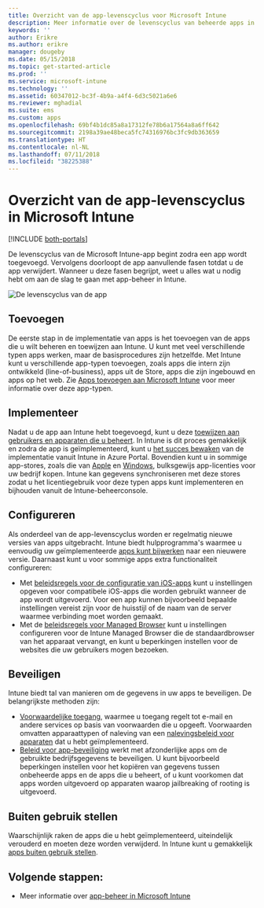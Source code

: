 ```yaml
---
title: Overzicht van de app-levenscyclus voor Microsoft Intune
description: Meer informatie over de levenscyclus van beheerde apps in Microsoft Intune. De app-levenscyclus omvat het toevoegen, implementeren, configureren, beveiligen en buiten gebruik stellen van apps.
keywords: ''
author: Erikre
ms.author: erikre
manager: dougeby
ms.date: 05/15/2018
ms.topic: get-started-article
ms.prod: ''
ms.service: microsoft-intune
ms.technology: ''
ms.assetid: 60347012-bc3f-4b9a-a4f4-6d3c5021a6e6
ms.reviewer: mghadial
ms.suite: ems
ms.custom: apps
ms.openlocfilehash: 69bf4b1dc85a8a17312fe78b6a17564a8a6ff642
ms.sourcegitcommit: 2198a39ae48beca5fc74316976bc3fc9db363659
ms.translationtype: HT
ms.contentlocale: nl-NL
ms.lasthandoff: 07/11/2018
ms.locfileid: "38225388"
---
```

# <a name="overview-of-the-app-lifecycle-in-microsoft-intune"></a>Overzicht van de app-levenscyclus in Microsoft Intune

[!INCLUDE [both-portals](./includes/note-for-both-portals.md)]

De levenscyclus van de Microsoft Intune-app begint zodra een app wordt toegevoegd. Vervolgens doorloopt de app aanvullende fasen totdat u de app verwijdert. Wanneer u deze fasen begrijpt, weet u alles wat u nodig hebt om aan de slag te gaan met app-beheer in Intune.

![De levenscyclus van de app](./media/app-lifecycle.png "de levenscyclus van de Intune-app")

## <a name="add"></a>Toevoegen

De eerste stap in de implementatie van apps is het toevoegen van de apps die u wilt beheren en toewijzen aan Intune. U kunt met veel verschillende typen apps werken, maar de basisprocedures zijn hetzelfde. Met Intune kunt u verschillende app-typen toevoegen, zoals apps die intern zijn ontwikkeld (line-of-business), apps uit de Store, apps die zijn ingebouwd en apps op het web. Zie [Apps toevoegen aan Microsoft Intune](apps-add.md) voor meer informatie over deze app-typen. 

## <a name="deploy"></a>Implementeer

Nadat u de app aan Intune hebt toegevoegd, kunt u deze [toewijzen aan gebruikers en apparaten die u beheert](apps-deploy.md). In Intune is dit proces gemakkelijk en zodra de app is geïmplementeerd, kunt u [het succes bewaken](apps-monitor.md) van de implementatie vanuit Intune in Azure Portal. Bovendien kunt u in sommige app-stores, zoals die van [Apple](vpp-apps-ios.md) en [Windows](windows-store-for-business.md), bulksgewijs app-licenties voor uw bedrijf kopen. Intune kan gegevens synchroniseren met deze stores zodat u het licentiegebruik voor deze typen apps kunt implementeren en bijhouden vanuit de Intune-beheerconsole.

## <a name="configure"></a>Configureren

Als onderdeel van de app-levenscyclus worden er regelmatig nieuwe versies van apps uitgebracht. Intune biedt hulpprogramma's waarmee u eenvoudig uw geïmplementeerde [apps kunt bijwerken](apps-add.md) naar een nieuwere versie. Daarnaast kunt u voor sommige apps extra functionaliteit configureren:
- Met [beleidsregels voor de configuratie van iOS-apps](app-configuration-policies-use-ios.md) kunt u instellingen opgeven voor compatibele iOS-apps die worden gebruikt wanneer de app wordt uitgevoerd. Voor een app kunnen bijvoorbeeld bepaalde instellingen vereist zijn voor de huisstijl of de naam van de server waarmee verbinding moet worden gemaakt.
- Met de [beleidsregels voor Managed Browser](app-configuration-managed-browser.md) kunt u instellingen configureren voor de Intune Managed Browser die de standaardbrowser van het apparaat vervangt, en kunt u beperkingen instellen voor de websites die uw gebruikers mogen bezoeken.

## <a name="protect"></a>Beveiligen

Intune biedt tal van manieren om de gegevens in uw apps te beveiligen. De belangrijkste methoden zijn:
- [Voorwaardelijke toegang](conditional-access.md), waarmee u toegang regelt tot e-mail en andere services op basis van voorwaarden die u opgeeft. Voorwaarden omvatten apparaattypen of naleving van een [nalevingsbeleid voor apparaten](device-compliance.md) dat u hebt geïmplementeerd.
- [Beleid voor app-beveiliging](app-protection-policy.md) werkt met afzonderlijke apps om de gebruikte bedrijfsgegevens te beveiligen. U kunt bijvoorbeeld beperkingen instellen voor het kopiëren van gegevens tussen onbeheerde apps en de apps die u beheert, of u kunt voorkomen dat apps worden uitgevoerd op apparaten waarop jailbreaking of rooting is uitgevoerd.

## <a name="retire"></a>Buiten gebruik stellen

Waarschijnlijk raken de apps die u hebt geïmplementeerd, uiteindelijk verouderd en moeten deze worden verwijderd. In Intune kunt u gemakkelijk [apps buiten gebruik stellen](device-management.md).

## <a name="next-steps"></a>Volgende stappen:

- Meer informatie over [app-beheer in Microsoft Intune](app-management.md)